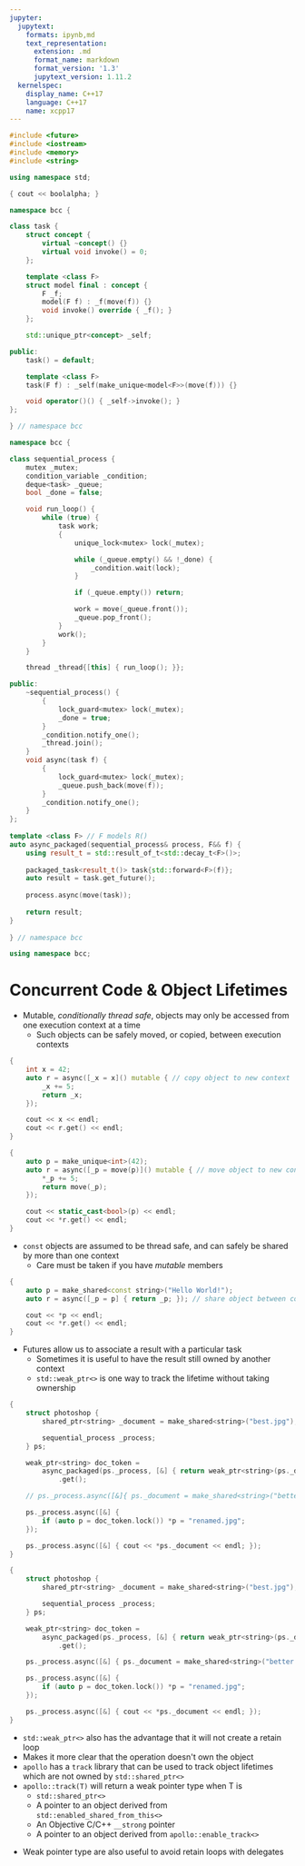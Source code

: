 ```yaml
---
jupyter:
  jupytext:
    formats: ipynb,md
    text_representation:
      extension: .md
      format_name: markdown
      format_version: '1.3'
      jupytext_version: 1.11.2
  kernelspec:
    display_name: C++17
    language: C++17
    name: xcpp17
---
```


```c++ slideshow={"slide_type": "skip"}
#include <future>
#include <iostream>
#include <memory>
#include <string>

using namespace std;

{ cout << boolalpha; }
```

```c++ run_control={"marked": true} slideshow={"slide_type": "skip"}
namespace bcc {

class task {
    struct concept {
        virtual ~concept() {}
        virtual void invoke() = 0;
    };

    template <class F>
    struct model final : concept {
        F _f;
        model(F f) : _f(move(f)) {}
        void invoke() override { _f(); }
    };

    std::unique_ptr<concept> _self;

public:
    task() = default;

    template <class F>
    task(F f) : _self(make_unique<model<F>>(move(f))) {}

    void operator()() { _self->invoke(); }
};

} // namespace bcc
```

```c++ slideshow={"slide_type": "skip"}
namespace bcc {

class sequential_process {
    mutex _mutex;
    condition_variable _condition;
    deque<task> _queue;
    bool _done = false;

    void run_loop() {
        while (true) {
            task work;
            {
                unique_lock<mutex> lock(_mutex);

                while (_queue.empty() && !_done) {
                    _condition.wait(lock);
                }

                if (_queue.empty()) return;

                work = move(_queue.front());
                _queue.pop_front();
            }
            work();
        }
    }

    thread _thread{[this] { run_loop(); }};

public:
    ~sequential_process() {
        {
            lock_guard<mutex> lock(_mutex);
            _done = true;
        }
        _condition.notify_one();
        _thread.join();
    }
    void async(task f) {
        {
            lock_guard<mutex> lock(_mutex);
            _queue.push_back(move(f));
        }
        _condition.notify_one();
    }
};
    
template <class F> // F models R()
auto async_packaged(sequential_process& process, F&& f) {
    using result_t = std::result_of_t<std::decay_t<F>()>;
    
    packaged_task<result_t()> task{std::forward<F>(f)};
    auto result = task.get_future();
    
    process.async(move(task));
    
    return result;
}
    
} // namespace bcc

using namespace bcc;
```

<!-- #region slideshow={"slide_type": "slide"} -->
# Concurrent Code & Object Lifetimes
<!-- #endregion -->

<!-- #region slideshow={"slide_type": "fragment"} -->
- Mutable, _conditionally thread safe_, objects may only be accessed from one execution context at a time
    - Such objects can be safely moved, or copied, between execution contexts
<!-- #endregion -->

<!-- #region slideshow={"slide_type": "fragment"} -->
```cpp
{
    int x = 42;
    auto r = async([_x = x]() mutable { // copy object to new context
        _x += 5;
        return _x;
    });

    cout << x << endl;
    cout << r.get() << endl;
}
```
<!-- #endregion -->

<!-- #region slideshow={"slide_type": "slide"} -->
```cpp
{
    auto p = make_unique<int>(42);
    auto r = async([_p = move(p)]() mutable { // move object to new context
        *_p += 5;
        return move(_p);
    }); 

    cout << static_cast<bool>(p) << endl;
    cout << *r.get() << endl;
}
```
<!-- #endregion -->

<!-- #region slideshow={"slide_type": "slide"} -->
- `const` objects are assumed to be thread safe, and can safely be shared by more than one context
    - Care must be taken if you have _mutable_ members
<!-- #endregion -->

<!-- #region slideshow={"slide_type": "fragment"} -->
```cpp
{
    auto p = make_shared<const string>("Hello World!");
    auto r = async([_p = p] { return _p; }); // share object between contexts

    cout << *p << endl;
    cout << *r.get() << endl;
}
```
<!-- #endregion -->

<!-- #region slideshow={"slide_type": "slide"} -->
- Futures allow us to associate a result with a particular task
    - Sometimes it is useful to have the result still owned by another context
    - `std::weak_ptr<>` is one way to track the lifetime without taking ownership
<!-- #endregion -->

<!-- #region slideshow={"slide_type": "slide"} -->
```cpp
{
    struct photoshop {
        shared_ptr<string> _document = make_shared<string>("best.jpg");

        sequential_process _process;
    } ps;

    weak_ptr<string> doc_token =
        async_packaged(ps._process, [&] { return weak_ptr<string>(ps._document); })
            .get();

    // ps._process.async([&]{ ps._document = make_shared<string>("better.png"); });

    ps._process.async([&] {
        if (auto p = doc_token.lock()) *p = "renamed.jpg";
    });

    ps._process.async([&] { cout << *ps._document << endl; });
}
```
<!-- #endregion -->

<!-- #region slideshow={"slide_type": "slide"} -->
```cpp
{
    struct photoshop {
        shared_ptr<string> _document = make_shared<string>("best.jpg");

        sequential_process _process;
    } ps;

    weak_ptr<string> doc_token =
        async_packaged(ps._process, [&] { return weak_ptr<string>(ps._document); })
            .get();

    ps._process.async([&] { ps._document = make_shared<string>("better.png"); });

    ps._process.async([&] {
        if (auto p = doc_token.lock()) *p = "renamed.jpg";
    });

    ps._process.async([&] { cout << *ps._document << endl; });
}
```
<!-- #endregion -->

<!-- #region slideshow={"slide_type": "slide"} -->
- `std::weak_ptr<>` also has the advantage that it will not create a retain loop
- Makes it more clear that the operation doesn't own the object
- `apollo` has a `track` library that can be used to track object lifetimes which are not owned by `std::shared_ptr<>`
- `apollo::track(T)` will return a weak pointer type when T is
    - `std::shared_ptr<>`
    - A pointer to an object derived from `std::enabled_shared_from_this<>`
    - An Objective C/C++ `__strong` pointer
    - A pointer to an object derived from `apollo::enable_track<>`
<!-- #endregion -->

<!-- #region slideshow={"slide_type": "fragment"} -->
- Weak pointer type are also useful to avoid retain loops with delegates
<!-- #endregion -->

```c++

```

